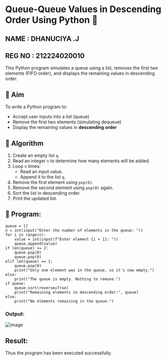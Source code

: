 # Queue-Queue Values in Descending Order Using Python 🧮
NAME : DHANUCIYA .J
---
REG NO : 212224020010
---
This Python program simulates a queue using a list, removes the first two elements (FIFO order), and displays the remaining values in descending order.

## 🎯 Aim

To write a Python program to:
- Accept user inputs into a list (queue)
- Remove the first two elements (simulating dequeue)
- Display the remaining values in **descending order**

## 🧠 Algorithm

1. Create an empty list `q`.
2. Read an integer `n` to determine how many elements will be added.
3. Loop `n` times:
   - Read an input value.
   - Append it to the list `q`.
4. Remove the first element using `pop(0)`.
5. Remove the second element using `pop(0)` again.
6. Sort the list in descending order.
7. Print the updated list.

## 🧪 Program: 
~~~
queue = []
n = int(input("Enter the number of elements in the queue: "))
for i in range(n):
    value = int(input(f"Enter element {i + 1}: "))
    queue.append(value)
if len(queue) >= 2:
    queue.pop(0)
    queue.pop(0)
elif len(queue) == 1:
    queue.pop(0)
    print("Only one element was in the queue, so it's now empty.")
else:
    print("The queue is empty. Nothing to remove.")
if queue:
    queue.sort(reverse=True)
    print("Remaining elements in descending order:", queue)
else:
    print("No elements remaining in the queue.")
~~~
### Output:
![image](https://github.com/user-attachments/assets/81318e58-cf93-4fe0-98f7-0a92eb30f78b)

## Result:
Thus the program has been executed successfully.
